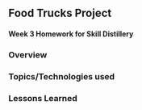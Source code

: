 ## Food Trucks Project

#### Week 3 Homework for Skill Distillery

### Overview

### Topics/Technologies used

### Lessons Learned
